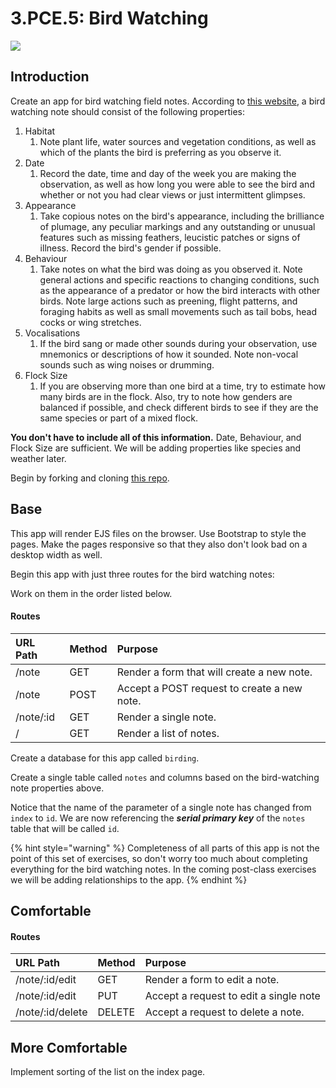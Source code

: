 # 3.PCE.5: Bird Watching

![](https://www.washingtonian.com/wp-content/uploads/2019/10/iStock-1002768220.jpg)

## Introduction

Create an app for bird watching field notes. According to [this website](https://www.thespruce.com/how-to-keep-a-birding-journal-386691), a bird watching note should consist of the following properties:

1. Habitat
   1. Note plant life, water sources and vegetation conditions, as well as which of the plants the bird is preferring as you observe it.
2. Date
   1. Record the date, time and day of the week you are making the observation, as well as how long you were able to see the bird and whether or not you had clear views or just intermittent glimpses.
3. Appearance
   1. Take copious notes on the bird's appearance, including the brilliance of plumage, any peculiar markings and any outstanding or unusual features such as missing feathers, leucistic patches or signs of illness. Record the bird's gender if possible.
4. Behaviour
   1. Take notes on what the bird was doing as you observed it. Note general actions and specific reactions to changing conditions, such as the appearance of a predator or how the bird interacts with other birds. Note large actions such as preening, flight patterns, and foraging habits as well as small movements such as tail bobs, head cocks or wing stretches.
5. Vocalisations
   1. If the bird sang or made other sounds during your observation, use mnemonics or descriptions of how it sounded. Note non-vocal sounds such as wing noises or drumming.
6. Flock Size
   1. If you are observing more than one bird at a time, try to estimate how many birds are in the flock. Also, try to note how genders are balanced if possible, and check different birds to see if they are the same species or part of a mixed flock.

**You don't have to include all of this information.** Date, Behaviour, and Flock Size are sufficient. We will be adding properties like species and weather later.

Begin by forking and cloning [this repo](https://github.com/rocketacademy/birding-express-swe1).

## Base

This app will render EJS files on the browser. Use Bootstrap to style the pages. Make the pages responsive so that they also don't look bad on a desktop width as well.

Begin this app with just three routes for the bird watching notes:

Work on them in the order listed below.

#### Routes

| URL Path | Method | Purpose |
| :--- | :--- | :--- |
| /note | GET | Render a form that will create a new note. |
| /note | POST | Accept a POST request to create a new note. |
| /note/:id | GET | Render a single note. |
| / | GET | Render a list of notes. |

Create a database for this app called `birding`.

Create a single table called `notes` and columns based on the bird-watching note properties above.

Notice that the name of the parameter of a single note has changed from `index` to `id`. We are now referencing the _**serial primary key**_ of the `notes` table that will be called `id`.

{% hint style="warning" %}
Completeness of all parts of this app is not the point of this set of exercises, so don't worry too much about completing everything for the bird watching notes. In the coming post-class exercises we will be adding relationships to the app.
{% endhint %}

## Comfortable

#### Routes

| URL Path | Method | Purpose |
| :--- | :--- | :--- |
| /note/:id/edit | GET | Render a form to edit a note. |
| /note/:id/edit | PUT | Accept a request to edit a single note |
| /note/:id/delete | DELETE | Accept a request to delete a note. |

## More Comfortable

Implement sorting of the list on the index page.

